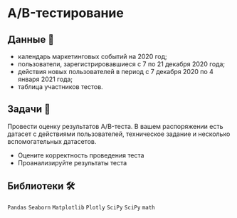 # A/B-тестирование

## Данные 📁

* календарь маркетинговых событий на 2020 год;
* пользователи, зарегистрировавшиеся с 7 по 21 декабря 2020 года;
* действия новых пользователей в период с 7 декабря 2020 по 4 января 2021 года;
* таблица участников тестов.

## Задачи 📝

Провести оценку результатов A/B-теста. В вашем распоряжении есть датасет с действиями пользователей, техническое задание и несколько вспомогательных датасетов.

* Оцените корректность проведения теста
* Проанализируйте результаты теста

## Библиотеки 🛠️

`Pandas` `Seaborn` `Matplotlib` `Plotly` `SciPy` `SciPy` `math`
<br>